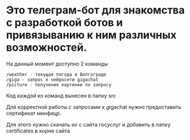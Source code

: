 # Это телеграм-бот для знакомства с разработкой ботов и привязыванию к ним различных возможностей.

На данный момент доступно 2 команды

```
/weather - текущая погода в Волгограде
/giga - запрос к нейросети gigachat
/picture - получение картинки по запросу
```

Код каждой из команд вынесен в папку src

Для корректной работы с запросами к gigachat нужно предоставить сертификат минфицр.

Для этого нужно скачать их с сайта госуслуг и добавить в папку certificates в корне сайта
